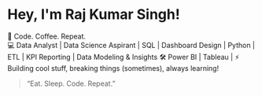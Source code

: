 # Hey, I'm Raj Kumar Singh!

🚀 Code. Coffee. Repeat.  
💻 Data Analyst | Data Science Aspirant | SQL | Dashboard Design | Python | ETL | KPI Reporting | Data Modeling & Insights
🛠️ Power BI | Tableau |
⚡ Building cool stuff, breaking things (sometimes), always learning!
> “Eat. Sleep. Code. Repeat.”
